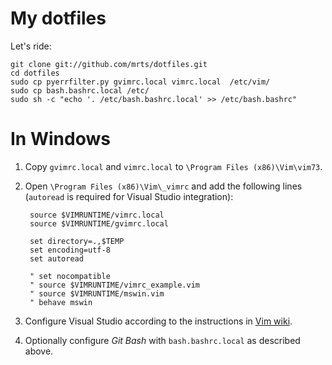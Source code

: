 # My dotfiles

Let's ride:

    git clone git://github.com/mrts/dotfiles.git
    cd dotfiles
    sudo cp pyerrfilter.py gvimrc.local vimrc.local  /etc/vim/
    sudo cp bash.bashrc.local /etc/
    sudo sh -c "echo '. /etc/bash.bashrc.local' >> /etc/bash.bashrc"

# In Windows

1. Copy `gvimrc.local` and `vimrc.local` to `\Program Files (x86)\Vim\vim73`.

1. Open `\Program Files (x86)\Vim\_vimrc` and add the following lines
   (`autoread` is required for Visual Studio integration):

        source $VIMRUNTIME/vimrc.local
        source $VIMRUNTIME/gvimrc.local
        
        set directory=.,$TEMP
        set encoding=utf-8
        set autoread
        
        " set nocompatible
        " source $VIMRUNTIME/vimrc_example.vim
        " source $VIMRUNTIME/mswin.vim
        " behave mswin

1. Configure Visual Studio according to the instructions in
   [Vim wiki](http://vim.wikia.com/wiki/Integrate_gvim_with_Visual_Studio).

1. Optionally configure *Git Bash* with `bash.bashrc.local` as described above.
